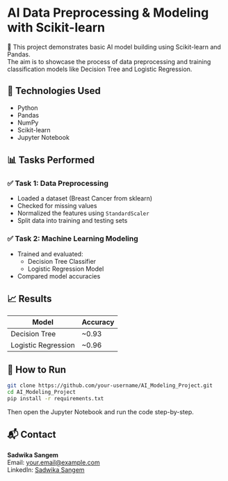 # AI Data Preprocessing & Modeling with Scikit-learn

🚀 This project demonstrates basic AI model building using Scikit-learn and Pandas.  
The aim is to showcase the process of data preprocessing and training classification models like Decision Tree and Logistic Regression.

## 🔧 Technologies Used

- Python
- Pandas
- NumPy
- Scikit-learn
- Jupyter Notebook

## 📊 Tasks Performed

### ✅ Task 1: Data Preprocessing
- Loaded a dataset (Breast Cancer from sklearn)
- Checked for missing values
- Normalized the features using `StandardScaler`
- Split data into training and testing sets

### ✅ Task 2: Machine Learning Modeling
- Trained and evaluated:
  - Decision Tree Classifier
  - Logistic Regression Model
- Compared model accuracies

## 📈 Results

| Model                | Accuracy        |
|---------------------|-----------------|
| Decision Tree        | ~0.93           |
| Logistic Regression  | ~0.96           |

## 📂 How to Run

```bash
git clone https://github.com/your-username/AI_Modeling_Project.git
cd AI_Modeling_Project
pip install -r requirements.txt
```

Then open the Jupyter Notebook and run the code step-by-step.

## 📬 Contact

**Sadwika Sangem**  
Email: your.email@example.com  
LinkedIn: [Sadwika Sangem](https://www.linkedin.com/in/sadwika-sangem-299110234)
